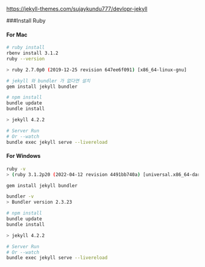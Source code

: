 https://jekyll-themes.com/sujaykundu777/devlopr-jekyll

###Install Ruby

#### For Mac

```bash
# ruby install
rbenv install 3.1.2
ruby --version

> ruby 2.7.0p0 (2019-12-25 revision 647ee6f091) [x86_64-linux-gnu]

# jekyll 와 bundler 가 없다면 설치
gem install jekyll bundler

# npm install
bundle update
bundle install

> jekyll 4.2.2

# Server Run
# Or --watch
bundle exec jekyll serve --livereload
```

#### For Windows

```bash
ruby -v 
> (ruby 3.1.2p20 (2022-04-12 revision 4491bb740a) [universal.x86_64-darwin21])

gem install jekyll bundler

bundler -v
> Bundler version 2.3.23

# npm install
bundle update
bundle install

> jekyll 4.2.2

# Server Run
# Or --watch
bundle exec jekyll serve --livereload 
```